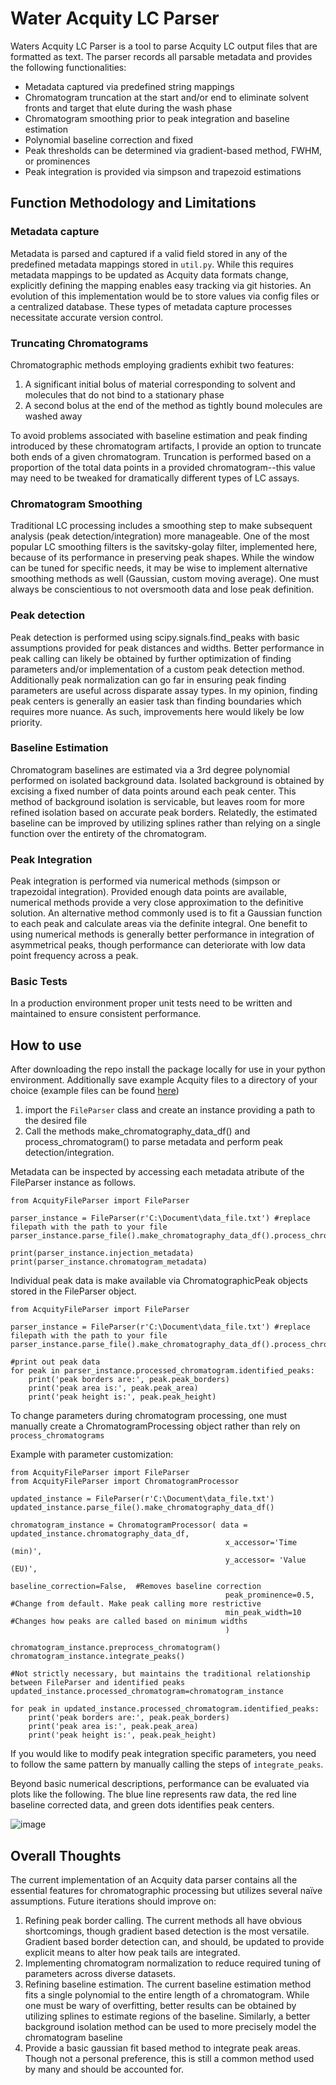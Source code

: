 # Water Acquity LC Parser
Waters Acquity LC Parser is a tool to parse Acquity LC output files that are formatted as text. The parser records all parsable metadata and provides the following functionalities:
+	Metadata captured via predefined string mappings
+	Chromatogram truncation at the start and/or end to eliminate solvent fronts and target that elute during the wash phase
+	Chromatogram smoothing prior to peak integration and baseline estimation
+	Polynomial baseline correction and fixed
+	Peak thresholds can be determined via gradient-based method, FWHM, or prominences
+	Peak integration is provided via simpson and trapezoid estimations

## Function Methodology and Limitations

### Metadata capture

Metadata is parsed and captured if a valid field stored in any of the predefined metadata mappings stored in `util.py`. While this requires metadata mappings to be updated as Acquity data formats change, explicitly defining the mapping enables easy tracking via git histories. An evolution of this implementation would be to store values via config files or a centralized database. These types of metadata capture processes necessitate accurate version control.

### Truncating Chromatograms

Chromatographic methods employing gradients exhibit two features: 
1.	A significant initial bolus of material corresponding to solvent and molecules that do not bind to a stationary phase
2.	A second bolus at the end of the method as tightly bound molecules are washed away

To avoid problems associated with baseline estimation and peak finding introduced by these chromatogram artifacts, I provide an option to truncate both ends of a given chromatogram. Truncation is performed based on a proportion of the total data points in a provided chromatogram--this value may need to be tweaked for dramatically different types of LC assays.

### Chromatogram Smoothing

Traditional LC processing includes a smoothing step to make subsequent analysis (peak detection/integration) more manageable. One of the most popular LC smoothing filters is the savitsky-golay filter, implemented here, because of its performance in preserving peak shapes. While the window can be tuned for specific needs, it may be wise to implement alternative smoothing methods as well (Gaussian, custom moving average). One must always be conscientious to not oversmooth data and lose peak definition.

### Peak detection

Peak detection is performed using scipy.signals.find_peaks with basic assumptions provided for peak distances and widths. Better performance in peak calling can likely be obtained by further optimization of finding parameters and/or implementation of a custom peak detection method. Additionally peak normalization can go far in ensuring peak finding parameters are useful across disparate assay types. In my opinion, finding peak centers is generally an easier task than finding boundaries which requires more nuance. As such, improvements here would likely be low priority.

### Baseline Estimation

Chromatogram baselines are estimated via a 3rd degree polynomial performed on isolated background data. Isolated background is obtained by excising a fixed number of data points around each peak center. This method of background isolation is servicable, but leaves room for more refined isolation based on accurate peak borders. Relatedly, the estimated baseline can be improved by utilizing splines rather than relying on a single function over the entirety of the chromatogram. 

### Peak Integration

Peak integration is performed via numerical methods (simpson or trapezoidal integration). Provided enough data points are available, numerical methods provide a very close approximation to the definitive solution. An alternative method commonly used is to fit a Gaussian function to each peak and calculate areas via the definite integral. One benefit to using numerical methods is generally better performance in integration of asymmetrical peaks, though performance can deteriorate with low data point frequency across a peak. 

### Basic Tests

In a production environment proper unit tests need to be written and maintained to ensure consistent performance.

## How to use

After downloading the repo install the package locally for use in your python environment. Additionally save example Acquity files to a directory of your choice (example files can be found [here](https://github.com/Tarskin/HappyTools/tree/master/Example%20Data))

1. import the `FileParser` class and create an instance providing a path to the desired file
2. Call the methods make_chromatography_data_df() and process_chromatogram() to parse metadata and perform peak detection/integration.

Metadata can be inspected by accessing each metadata atribute of the FileParser instance as follows.

```
from AcquityFileParser import FileParser

parser_instance = FileParser(r'C:\Document\data_file.txt') #replace filepath with the path to your file
parser_instance.parse_file().make_chromatography_data_df().process_chromatogram()

print(parser_instance.injection_metadata)
print(parser_instance.chromatogram_metadata)

```

Individual peak data is make available via ChromatographicPeak objects stored in the FileParser object.

```
from AcquityFileParser import FileParser

parser_instance = FileParser(r'C:\Document\data_file.txt') #replace filepath with the path to your file
parser_instance.parse_file().make_chromatography_data_df().process_chromatogram()

#print out peak data
for peak in parser_instance.processed_chromatogram.identified_peaks:
    print('peak borders are:', peak.peak_borders)
    print('peak area is:', peak.peak_area)
    print('peak height is:', peak.peak_height)

```

To change parameters during chromatogram processing, one must manually create a ChromatogramProcessing object rather than rely on `process_chromatograms`

Example with parameter customization:
```
from AcquityFileParser import FileParser
from AcquityFileParser import ChromatogramProcessor

updated_instance = FileParser(r'C:\Document\data_file.txt')
updated_instance.parse_file().make_chromatography_data_df()

chromatogram_instance = ChromatogramProcessor( data = updated_instance.chromatography_data_df,
                                                x_accessor='Time (min)',
                                                y_accessor= 'Value (EU)',
                                                baseline_correction=False,  #Removes baseline correction
                                                peak_prominence=0.5,  #Change from default. Make peak calling more restrictive
                                                min_peak_width=10  #Changes how peaks are called based on minimum widths
                                                ) 

chromatogram_instance.preprocess_chromatogram()
chromatogram_instance.integrate_peaks()

#Not strictly necessary, but maintains the traditional relationship between FileParser and identified peaks
updated_instance.processed_chromatogram=chromatogram_instance

for peak in updated_instance.processed_chromatogram.identified_peaks:
    print('peak borders are:', peak.peak_borders)
    print('peak area is:', peak.peak_area)
    print('peak height is:', peak.peak_height)
```

If you would like to modify peak integration specific parameters, you need to follow the same pattern by manually calling the steps of `integrate_peaks`.

Beyond basic numerical descriptions, performance can be evaluated via plots like the following. The blue line represents raw data, the red line baseline corrected data, and green dots identifies peak centers.

![image](https://github.com/nickf57/TakeHomeTech/assets/29392061/b9106356-6f34-4830-8c77-c9e700f21536)


## Overall Thoughts

The current implementation of an Acquity data parser contains all the essential features for chromatographic processing but utilizes several naïve assumptions. Future iterations should improve on:
1.	Refining peak border calling. The current methods all have obvious shortcomings, though gradient based detection is the most versatile. Gradient based border  detection can, and should, be updated to provide explicit means to alter how peak tails are integrated.
2.	Implementing chromatogram normalization to reduce required tuning of parameters across diverse datasets.
3.	Refining baseline estimation. The current baseline estimation method fits a single polynomial to the entire length of a chromatogram. While one must be wary of overfitting, better results can be obtained by utilizing splines to estimate regions of the baseline. Similarly, a better background isolation method can be used to more precisely model the chromatogram baseline
4.	Provide a basic gaussian fit based method to integrate peak areas. Though not a personal preference, this is still a common method used by many and should be accounted for.


